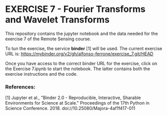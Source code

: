# EXERCISE 7 - Fourier Transforms and Wavelet Transforms

This repository contains the jupyter notebook and the data needed for the exercise 7 of the Remote Sensing course.

To tun the exercise, the service **binder** [1] will be used.
The current exercise URL is:
https://mybinder.org/v2/gh/alfonso-ferrone/exercise_7.git/HEAD

Once you have access to the correct binder URL for the exercise, click on the Exercise 7.ipynb to start the notebook.
The latter contains both the exercise instructions and the code.


### References:
 
[1] Jupyter et al., "Binder 2.0 - Reproducible, Interactive, Sharable Environments for Science at Scale." Proceedings of the 17th Python in Science Conference. 2018. doi://10.25080/Majora-4af1f417-011
